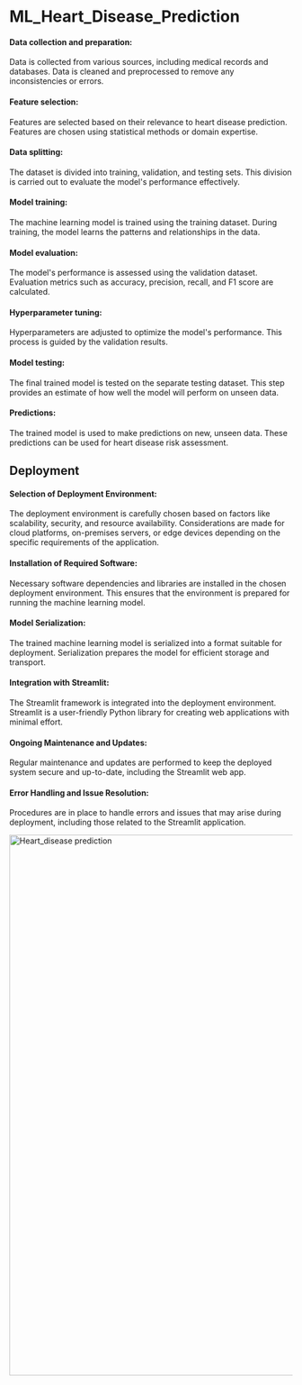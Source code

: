 # ML_Heart_Disease_Prediction

#### Data collection and preparation:
Data is collected from various sources, including medical records and databases.
Data is cleaned and preprocessed to remove any inconsistencies or errors.

#### Feature selection:
Features are selected based on their relevance to heart disease prediction.
Features are chosen using statistical methods or domain expertise.

#### Data splitting:
The dataset is divided into training, validation, and testing sets.
This division is carried out to evaluate the model's performance effectively.

#### Model training:
The machine learning model is trained using the training dataset.
During training, the model learns the patterns and relationships in the data.

#### Model evaluation:
The model's performance is assessed using the validation dataset.
Evaluation metrics such as accuracy, precision, recall, and F1 score are calculated.

#### Hyperparameter tuning:
Hyperparameters are adjusted to optimize the model's performance.
This process is guided by the validation results.

#### Model testing:
The final trained model is tested on the separate testing dataset.
This step provides an estimate of how well the model will perform on unseen data.

#### Predictions:
The trained model is used to make predictions on new, unseen data.
These predictions can be used for heart disease risk assessment.

## Deployment

#### Selection of Deployment Environment:
The deployment environment is carefully chosen based on factors like scalability, security, and resource availability.
Considerations are made for cloud platforms, on-premises servers, or edge devices depending on the specific requirements of the application.

#### Installation of Required Software:
Necessary software dependencies and libraries are installed in the chosen deployment environment.
This ensures that the environment is prepared for running the machine learning model.

#### Model Serialization:
The trained machine learning model is serialized into a format suitable for deployment.
Serialization prepares the model for efficient storage and transport.

#### Integration with Streamlit:
The Streamlit framework is integrated into the deployment environment.
Streamlit is a user-friendly Python library for creating web applications with minimal effort.

#### Ongoing Maintenance and Updates:
Regular maintenance and updates are performed to keep the deployed system secure and up-to-date, including the Streamlit web app.

#### Error Handling and Issue Resolution:
Procedures are in place to handle errors and issues that may arise during deployment, including those related to the Streamlit application.


<img width="960" alt="Heart_disease prediction" src="https://github.com/pAbhit007/ML_Heart_Disease_Prediction/assets/111629488/94c34a5e-3d9e-4b70-878c-c1158a154f46">
